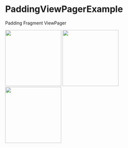 # PaddingViewPagerExample
Padding Fragment ViewPager


<div>
<img src="https://user-images.githubusercontent.com/38239236/63308606-6613db00-c32e-11e9-9167-a6a8d88dd827.jpg" width="180"></img>
<img src="https://user-images.githubusercontent.com/38239236/63308611-6c09bc00-c32e-11e9-9ff8-30ad80f8c68e.jpg" width="180"></img>
<img src="https://user-images.githubusercontent.com/38239236/63308614-6d3ae900-c32e-11e9-92d4-532ed025accc.jpg" width="180"></img>
</div>
